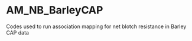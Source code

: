 # AM_NB_BarleyCAP
Codes used to run association mapping for net blotch resistance in Barley CAP data

